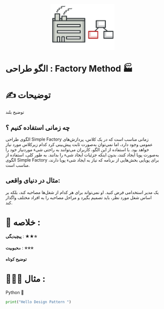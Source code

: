 <p align="center">
  <img src="https://github.com/mojtabapaso/Design-Pattern-Persian/blob/main/img/Creational/factory-method-mini.png" height="150px" />
</p>

# الگو طراحی :  Factory Method 🏭

# ✍️ توضیحات 
توضیح بلند
## چه زمانی استفاده کنیم ؟

 الگوی طراحی Simple Factory زمانی مناسب است که در یک کلاس، پردازش‌های عمومی وجود دارد، اما نمی‌توان به‌صورت ثابت پیش‌بینی کرد کدام زیرکلاس مورد نیاز خواهد بود. با استفاده از این الگو، کاربران می‌توانند به راحتی شیء موردنیاز خود را به‌صورت پویا ایجاد کنند، بدون اینکه جزئیات ایجاد شیء را بدانند. به طور کلی، استفاده از الگوی Simple Factory برای پویایی بخش‌هایی از برنامه که نیاز به ایجاد شیء پویا دارند، مناسب است.

## مثال در دنیای واقعی:
یک مدیر استخدامی فرض کنید. او نمی‌تواند برای هر کدام از شغل‌ها مصاحبه کند، بلکه بر اساس شغل مورد نظر، باید تصمیم بگیرد و مراحل مصاحبه را به افراد مختلف واگذار کند.

 # 📝 خلاصه :
**پیچیدیگی** : **★★⭐** 

م**حبوبیت** : **⭐⭐⭐**

**توضیح کوتاه**

# 👨🏻‍💻 مثال  :
Python 🐍 


```python
print("Hello Design Pattern ")
```
